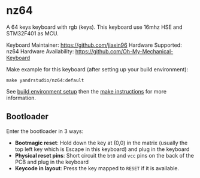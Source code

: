# nz64

A 64 keys keyboard with rgb (keys).
This keyboard use 16mhz HSE and STM32F401 as MCU.

Keyboard Maintainer: https://github.com/jiaxin96
Hardware Supported: nz64
Hardware Availability: https://github.com/Oh-My-Mechanical-Keyboard 

Make example for this keyboard (after setting up your build environment):

    make yandrstudio/nz64:default

See [build environment setup](https://docs.qmk.fm/#/getting_started_build_tools) then the [make instructions](https://docs.qmk.fm/#/getting_started_make_guide) for more information.

## Bootloader

Enter the bootloader in 3 ways:

* **Bootmagic reset**: Hold down the key at (0,0) in the matrix (usually the top left key which is Escape in this keyboard) and plug in the keyboard
* **Physical reset pins**: Short circuit the `bt0` and `vcc` pins on the back of the PCB and plug in the keyboard
* **Keycode in layout**: Press the key mapped to `RESET` if it is available.
